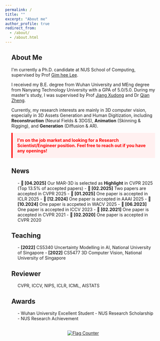 ```yaml
---
permalink: /
title: ""
excerpt: "About me"
author_profile: true
redirect_from: 
  - /about/
  - /about.html
---
```


<div style="max-width: 1200px; margin: 0 auto; padding: 0 20px;">

## About Me

I'm currently a Ph.D. candidate at NUS School of Computing, supervised by Prof [Gim hee Lee](https://www.comp.nus.edu.sg/~leegh/). 

I received my B.E. degree from Wuhan University and MEng degree from Nanyang Technology University with a GPA of 5.0/5.0. During my master's study, I was supervised by Prof [Jiang Xudong](https://personal.ntu.edu.sg/exdjiang/) and Dr [Qian Zheng](https://person.zju.edu.cn/zq).

Currently, my research interests are mainly in 3D computer vision, especially in 3D Assets Generation and Human Digitization, including **Reconstruction** (Neural Fields & 3DGS), **Animation** (Skinning & Rigging), and **Generation** (Diffusion & AR).

<p style="background-color: #fff0f0; padding: 15px; border-left: 4px solid #ff0000;">
<span style="color:red; font-weight:bold;">I'm on the job market and looking for a Research Scientist/Engineer position. Feel free to reach out if you have any openings!</span>
</p>

## News
<div style="margin-left: 20px;">
- <strong>🎉 [04.2025]</strong> Our MAR-3D is selected as <strong>Highlight</strong> in CVPR 2025 (Top 13.5% of accepted papers)
- <strong>🎉 [02.2025]</strong> Two papers are accepted in CVPR 2025
- <strong>🎉 [01.2025]</strong> One paper is accepted in ICLR 2025
- <strong>🎉 [12.2024]</strong> One paper is accepted in AAAI 2025
- <strong>🎉 [10.2024]</strong> One paper is accpeted in WACV 2025
- <strong>🎉 [06.2023]</strong> One paper is accepted in ICCV 2023
- <strong>🎉 [02.2021]</strong> One paper is accepted in CVPR 2021
- <strong>🎉 [02.2020]</strong> One paper is accepted in CVPR 2020
</div>

## Teaching
<div style="margin-left: 20px;">
- <strong>[2022]</strong> CS5340 Uncertainty Modelling in AI, National University of Singapore
- <strong>[2022]</strong> CS5477 3D Computer Vision, National University of Singapore
</div>

## Reviewer
<div style="margin-left: 20px;">
CVPR, ICCV, NIPS, ICLR, ICML, AISTATS 
</div>

## Awards
<div style="margin-left: 20px;">
- Wuhan University Excellent Student
- NUS Research Scholarship
- NUS Research Achievement
</div>

<div style="text-align: center; margin-top: 30px;">
<a href="https://info.flagcounter.com/HQ0J"><img src="https://s11.flagcounter.com/count2/HQ0J/bg_FFFFFF/txt_000000/border_CCCCCC/columns_5/maxflags_12/viewers_0/labels_0/pageviews_0/flags_0/percent_0/" alt="Flag Counter" border="0"></a>
</div>

</div>
